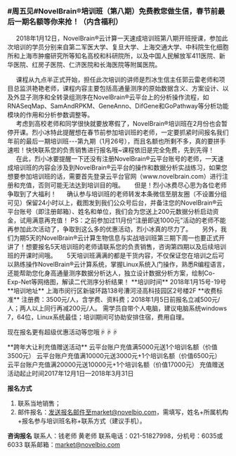 ### **#周五见#NovelBrain®培训班（第八期）免费教您做生信，春节前最后一期名额等你来抢！（内含福利）**
&nbsp;&nbsp;&nbsp;&nbsp;&nbsp;2018年1月12日，NovelBrain®云计算一天速成培训班第八期开班授课，参加此次培训的学员分别来自第二军医大学、复旦大学、上海交通大学、中科院生化细胞所和上海市肿瘤研究所等知名高校和科研院所，以及中国人民解放军411医院、新华医院、红房子医院、仁济医院和长海医院等附属医院。
<div style="text-align:center"><img data-src="1.jpg" width="500px" ></img>
</div>
&nbsp;&nbsp;&nbsp;&nbsp;&nbsp;课程从九点半正式开始，担任此次培训的讲师是烈冰生信主任郭云雷老师和项目总监洪艳艳老师，课程内容主要包括高通量测序的原始数据含义、方案设计、以及外显子测序和全转录组测序在NovelBrain®云平台上的分析操作流程，如RNASeqMap、SamAndRPKM、GeneAnno、DifGene和GoPathway等分析功能模块的作用和分析参数调整等。
<div style="text-align:center"><img data-src="2.png" width="500px" ></img>
</div>
&nbsp;&nbsp;&nbsp;&nbsp;&nbsp;考虑到高校老师和同学很快就要放寒假了，NovelBrain®培训班在2月份也会暂停开课。烈小冰特此提醒想在春节前参加培训班的老师，一定要抓紧时间报名我们年前的最后一期培训班---第九期（1月26号），而且名额也所剩不多，真的要拼手速啦！快快联系您的负责销售进行报名哦~课程依旧是完全免费，先到先得！
<div style="text-align:center"><img data-src="3.png" width="500px" ></img>
</div>
&nbsp;&nbsp;&nbsp;&nbsp;&nbsp;在此，烈小冰要提醒一下还没有注册NovelBrain®云平台账号的老师，一天速成培训班的内容会涉及到NovelBrain®云平台的操作和数据分析实战练习，如果您想要参加培训班的话，需要首先登录云平台官网（www.novelbrain.com）进行注册和充值，否则可能无法达到培训目的哦。
&nbsp;&nbsp;&nbsp;&nbsp;&nbsp;但是！烈小冰费尽心思为各位老师争取到了大福利！
&nbsp;&nbsp;&nbsp;&nbsp;&nbsp;确认参与培训班的老师转发本条微信至朋友圈（不设置分组可见）保留24小时以上，截图发到我们公众号后台，并备注您的NovelBrain®云平台账号（即注册邮箱）、姓名和单位，我们会为您送上200元数据分析启动资金，试用满意再充值！
PS：之前参加过11月份“注册即送1000元”活动的老师不能再参加此次活动了，争取到这么多的优惠活动，烈小冰真的尽力了。
&nbsp;&nbsp;&nbsp;&nbsp;&nbsp;另外，我们为期5天的NovelBrain®云计算生物信息与实战培训班第三期下周一也要正式开讲了！想要报名5天培训班的老师请联系您的负责销售，咨询第四期以及后续培训班的开课时间哦。
&nbsp;&nbsp;&nbsp;&nbsp;&nbsp;5天培训班满满的都是干货内容，不仅保证您在培训之后可以熟练操作NovelBrain®云计算系统，掌握Linux系统入门操作，熟悉R编程语言，还能帮助您化身高通量测序数据分析达人，独立设计数据分析方案，绘制Co-Exp-Net等网络图，解读二代测序分析结果！
**培训时间**
2018年1月15号-19号
**培训地址**
上海市闵行区新骏环路138号漕河泾高科技园区2号楼2F
**收费标准**
注册费：3500元/人，含学费、资料费；2018年1月5日前报名立减500元/人；两人以上同行再减200元/人。
需学员自带个人电脑，建议电脑系统windows 7，64位，Linux系统最佳；培训期间可协助安排住宿，费用自理。

现在报名更有超级优惠活动等您哦☟☟☟
<div style="text-align:center"><img data-src="4.jpg" width="500px" ></img>
</div>
**跨年大让利充值赠送活动**
云平台账户充值满5000元送1个培训名额（价值3500元）
云平台账户充值满10000元送3000元+1个培训名额（价值6500元）
云平台账户充值满20000元送10000元+1个培训名额（价值17000元）
充值赠送活动起止时间2017年12月1日—2018年3月31日

**报名方式**
1. 联系当地销售；
2. 邮件报名：发送报名邮件至market@novelbio.com，需填写，姓名+所属机构+报名参与培训班名称+联系方式（建议手机）。

**咨询报名**
联系人：钱老师 黄老师
联系电话：021-51827998，分机号：6035或6033
联系邮箱：market@novelbio.com